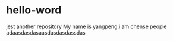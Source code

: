 # hello-word
jest another repository
My name is yangpeng.i am chense people
adaasdasdasaasdasdasdassdas
